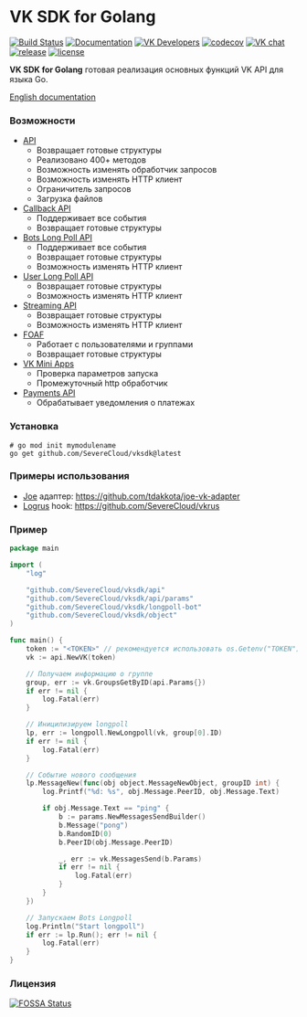 # VK SDK for Golang

[![Build Status](https://travis-ci.com/SevereCloud/vksdk.svg?branch=master)](https://travis-ci.com/SevereCloud/vksdk)
[![Documentation](https://godoc.org/github.com/SevereCloud/vksdk?status.svg)](https://pkg.go.dev/github.com/SevereCloud/vksdk?tab=subdirectories)
[![VK Developers](https://img.shields.io/badge/developers-%234a76a8.svg?logo=VK&logoColor=white)](https://vk.com/dev/)
[![codecov](https://codecov.io/gh/SevereCloud/vksdk/branch/master/graph/badge.svg)](https://codecov.io/gh/SevereCloud/vksdk)
[![VK chat](https://img.shields.io/badge/VK%20chat-%234a76a8.svg?logo=VK&logoColor=white)](https://vk.me/join/AJQ1d6Or8Q00Y_CSOESfbqGt)
[![release](https://img.shields.io/github/v/tag/SevereCloud/vksdk?label=release)](https://github.com/SevereCloud/vksdk/releases)
[![license](https://img.shields.io/github/license/SevereCloud/vksdk.svg?maxAge=2592000)](https://github.com/SevereCloud/vksdk/blob/master/LICENSE)

**VK SDK for Golang** готовая реализация основных функций VK API для языка Go.

[English documentation](https://pkg.go.dev/github.com/SevereCloud/vksdk)

### Возможности

- [API](https://github.com/SevereCloud/vksdk/tree/master/api#api)
  - Возвращает готовые структуры
  - Реализовано 400+ методов
  - Возможность изменять обработчик запросов
  - Возможность изменять HTTP клиент
  - Ограничитель запросов
  - Загрузка файлов
- [Callback API](https://github.com/SevereCloud/vksdk/tree/master/callback#callback-api)
  - Поддерживает все события
  - Возвращает готовые структуры
- [Bots Long Poll API](https://github.com/SevereCloud/vksdk/tree/master/longpoll-bot#bots-long-poll-api)
  - Поддерживает все события
  - Возвращает готовые структуры
  - Возможность изменять HTTP клиент
- [User Long Poll API](https://github.com/SevereCloud/vksdk/tree/master/longpoll-user#user-long-poll-api)
  - Возвращает готовые структуры
  - Возможность изменять HTTP клиент
- [Streaming API](https://pkg.go.dev/github.com/SevereCloud/vksdk/streaming)
  - Возвращает готовые структуры
  - Возможность изменять HTTP клиент
- [FOAF](https://github.com/SevereCloud/vksdk/tree/master/foaf#foaf)
  - Работает с пользователями и группами
  - Возвращает готовые структуры
- [VK Mini Apps](https://github.com/SevereCloud/vksdk/tree/master/vkapps#vk-mini-apps)
  - Проверка параметров запуска
  - Промежуточный http обработчик
- [Payments API](https://pkg.go.dev/github.com/SevereCloud/vksdk/payments)
  - Обрабатывает уведомления о платежах

### Установка

```shell
# go mod init mymodulename
go get github.com/SevereCloud/vksdk@latest
```

### Примеры использования

- [Joe](https://github.com/go-joe/joe) адаптер: https://github.com/tdakkota/joe-vk-adapter 
- [Logrus](https://github.com/sirupsen/logrus) hook: https://github.com/SevereCloud/vkrus


### Пример

```go
package main

import (
	"log"

	"github.com/SevereCloud/vksdk/api"
	"github.com/SevereCloud/vksdk/api/params"
	"github.com/SevereCloud/vksdk/longpoll-bot"
	"github.com/SevereCloud/vksdk/object"
)

func main() {
	token := "<TOKEN>" // рекомендуется использовать os.Getenv("TOKEN")
	vk := api.NewVK(token)

	// Получаем информацию о группе
	group, err := vk.GroupsGetByID(api.Params{})
	if err != nil {
		log.Fatal(err)
	}

	// Иницилизируем longpoll
	lp, err := longpoll.NewLongpoll(vk, group[0].ID)
	if err != nil {
		log.Fatal(err)
	}

	// Событие нового сообщения
	lp.MessageNew(func(obj object.MessageNewObject, groupID int) {
		log.Printf("%d: %s", obj.Message.PeerID, obj.Message.Text)

		if obj.Message.Text == "ping" {
			b := params.NewMessagesSendBuilder()
			b.Message("pong")
			b.RandomID(0)
			b.PeerID(obj.Message.PeerID)

			_, err := vk.MessagesSend(b.Params)
			if err != nil {
				log.Fatal(err)
			}
		}
	})

	// Запускаем Bots Longpoll
	log.Println("Start longpoll")
	if err := lp.Run(); err != nil {
		log.Fatal(err)
	}
}
```

### Лицензия

[![FOSSA Status](https://app.fossa.io/api/projects/git%2Bgithub.com%2FSevereCloud%2Fvksdk.svg?type=large)](https://app.fossa.io/projects/git%2Bgithub.com%2FSevereCloud%2Fvksdk?ref=badge_large)